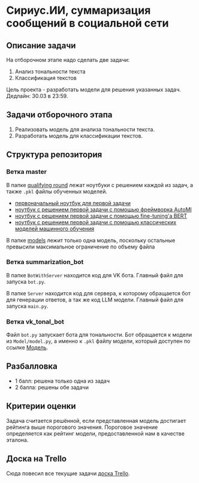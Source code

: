 # Сириус.ИИ, суммаризация сообщений в социальной сети

## Описание задачи

На отборочном этапе надо сделать две задачи:

1. Анализ тональности текста
2. Классификация текстов

Цель проекта - разработать модели для решения указанных задач. Дедлайн: 30.03 в 23:59.

## Задачи отборочного этапа

1. Реализовать модель для анализа тональности текста.
2. Разработать модель для классификации текстов.

## Структура репозитория

### Ветка master
В папке [qualifying round](qualifying%20round/) лежат ноутбуки с решением каждой из задач, а также `.pkl` файлы обученных
моделей.

- [первоначальный ноутбук для первой задачи](qualifying%20round/task%201%20sentiment%20analysis)
- [ноутбук с решением первой задачи с помощью фреймворка AutoMl](qualifying%20round/Christian's%20automl.ipynb)
- [ноутбук с решением первой задачи с помощью fine-tuning'a BERT](qualifying%20round/fine-tuning-bert.ipynb)
- [ноутбук с решением первой задачи с помощью классических моделей машинного обучения](qualifying%20round/task%201%20with%20classic%20ml%20models.ipynb)

В папке  [models](models/) лежит только одна модель, поскольку остальные превысили максимальное ограничение по объему файла

### Ветка summarization_bot
В папке `BotWithServer` находится код для VK бота. Главный файл для запуска `bot.py`.

В папке `Server` находится код для сервера, к которому обращается бот для генерации ответов, а так же код LLM модели. Главный файл для запуска `main.py`.

### Ветка vk_tonal_bot
Файл `bot.py` запускает бота для тональности. Бот обращается к модели из `Model/model.py`, а именно к `.pkl` файлу модели, который доступен по ссылке [Модель](http://study.fra1l.ru/pretrained_model.pkl).

## Разбалловка

- 1 балл: решена только одна из задач
- 2 балла: решены обе задачи

## Критерии оценки

Задача считается решённой, если представленная модель достигает рейтинга выше порогового значения. Пороговое значение
определяется как рейтинг модели, предоставленной нам в качестве эталона.

## Доска на Trello

Сюда повесил все текущие
задачи [доска Trello](https://trello.com/invite/b/Tj4UTgxe/ATTI4bf554828173b4f5e85f6f93a7227bdfE7F32DD7/сириус-ии).

